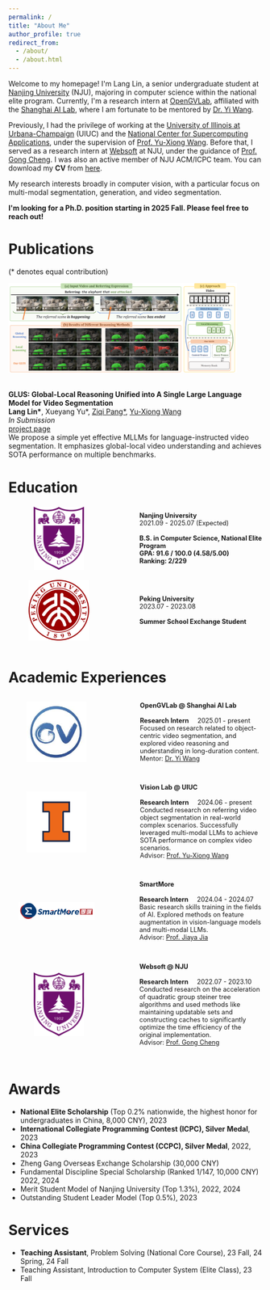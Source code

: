 ```yaml
---
permalink: /
title: "About Me"
author_profile: true
redirect_from: 
  - /about/
  - /about.html
---
```


Welcome to my homepage! I'm Lang Lin, a senior undergraduate student at [Nanjing University](https://jw.nju.edu.cn/main.htm) (NJU), majoring in computer science within the national elite program. Currently, I'm a research intern at [OpenGVLab](https://github.com/OpenGVLab), affiliated with the [Shanghai AI Lab](https://www.shlab.org.cn/open), where I am fortunate to be mentored by [Dr. Yi Wang](https://shepnerd.github.io/).  

Previously, I had the privilege of working at the [University of Illinois at Urbana-Champaign](https://illinois.edu/) (UIUC) and the [National Center for Supercomputing Applications](https://github.com/ncsa), under the supervision of [Prof. Yu-Xiong Wang](https://yxw.web.illinois.edu/). Before that, I served as a research intern at [Websoft](http://ws.nju.edu.cn/wiki/) at NJU, under the guidance of [Prof. Gong Cheng](http://ws.nju.edu.cn/~gcheng). I was also an active member of NJU ACM/ICPC team. You can download my **CV** from [here](https://drive.google.com/file/d/1TOehCIetE-TVqvNI1r7Bc3N-yl3s8PBM/view?usp=sharing).  

My research interests broadly in computer vision, with a particular focus on multi-modal segmentation, generation, and video segmentation.  

**I'm looking for a Ph.D. position starting in 2025 Fall. Please feel free to reach out!**



Publications
======

(\* denotes equal contribution)


<div style="text-align: left;">
  <img src="./files/glus.png" alt="" width="90%">
</div>

<br>

**GLUS: Global-Local Reasoning Unified into A Single Large Language Model for Video Segmentation**  
**Lang Lin\***, Xueyang Yu\*, [Ziqi Pang\*](https://ziqipang.github.io/), [Yu-Xiong Wang](https://yxw.web.illinois.edu/)  
<em>In Submission</em>  
[project page](https://glus-video.github.io/)  
We propose a simple yet effective MLLMs for language-instructed video segmentation. It emphasizes global-local video understanding and achieves SOTA performance on multiple benchmarks.



Education
======

<div style="display: flex; align-items: center;">
  <img src="./files/NJU.jpg" alt="" style="width: 100px; margin-right: 110px; margin-left: 50px">
  <p style="font-size: 0.9em;"> 
  <b> Nanjing University </b><br>
  2021.09 - 2025.07 (Expected)<br>
  <br>
  <b>B.S. in Computer Science, National Elite Program</b><br>
  <b>GPA: 91.6 / 100.0 (4.58/5.00) </b> <br>
  <b>Ranking: 2/229 </b>
  </p>
</div>
  <br>
<div style="display: flex; align-items: center;">
  <img src="./files/PKU.png" alt="" style="width: 120px; margin-right: 100px; margin-left: 40px">
  <p style="font-size: 0.9em;"> 
  <b> Peking University </b><br>
  2023.07 - 2023.08 <br>
  <br>
  <b>Summer School Exchange Student</b>
  </p>
</div>

<br>

Academic Experiences
======

<div style="display: flex; align-items: center;">
  <img src="./files/opengvlab.jpg" alt="" style="width: 120px; margin-right: 106px; margin-left: 35px">
  <p style="font-size: 0.9em;"> 
  <b> OpenGVLab @ Shanghai AI Lab </b><br>
  <br>
  <b> Research Intern </b> &nbsp; &nbsp; 2025.01 - present <br>
  Focused on research related to object-centric video segmentation, and explored video reasoning and understanding in long-duration content. <br>
  Mentor: <a href="https://shepnerd.github.io/" target="_blank">Dr. Yi Wang</a>
  </p>
</div>

<br>

<div style="display: flex; align-items: center;">
  <img src="./files/uiuc.png" alt="" style="width: 120px; margin-right: 106px; margin-left: 35px">
  <p style="font-size: 0.9em;"> 
  <b> Vision Lab @ UIUC </b><br>
  <br>
  <b> Research Intern </b> &nbsp; &nbsp; 2024.06 - present <br>
  Conducted research on referring video object segmentation in real-world complex scenarios. Successfully leveraged multi-modal LLMs to achieve SOTA performance on complex video scenarios.<br>
  Advisor: <a href="https://yxw.web.illinois.edu/" target="_blank">Prof. Yu-Xiong Wang</a>
  </p>
</div>

<br>

<div style="display: flex; align-items: center;">
  <img src="./files/smartmore.png" alt="" style="width: 150px; margin-right: 90px; margin-left: 20px">
  <p style="font-size: 0.9em;"> 
  <b> SmartMore </b><br>
  <br>
  <b> Research Intern </b> &nbsp; &nbsp; 2024.04 - 2024.07 <br>
  Basic research skills training in the fields of AI. Explored methods on feature augmentation in vision-language models and multi-modal LLMs. <br>
  Advisor: <a href="https://jiaya.me" target="_blank">Prof. Jiaya Jia</a>
  </p>
</div>

<br>

<div style="display: flex; align-items: center;">
  <img src="./files/NJU.jpg" alt="" style="width: 100px; margin-right: 110px; margin-left: 50px">
  <p style="font-size: 0.9em;"> 
  <b> Websoft @ NJU </b><br>
  <br>
  <b> Research Intern </b> &nbsp; &nbsp; 2022.07 - 2023.10 <br>
  Conducted research on the acceleration of quadratic group steiner tree algorithms and used methods like maintaining updatable sets and constructing caches to significantly optimize the time efficiency of the original implementation.<br>
  Advisor: <a href="http://ws.nju.edu.cn/~gcheng" target="_blank">Prof. Gong Cheng</a>
  </p>
</div>

<br>

Awards
======

- **National Elite Scholarship** (Top 0.2% nationwide, the highest honor for undergraduates in China, 8,000 CNY), 2023
- **International Collegiate Programming Contest (ICPC), Silver Medal**, 2023
- **China Collegiate Programming Contest (CCPC), Silver Medal**, 2022, 2023
- Zheng Gang Overseas Exchange Scholarship (30,000 CNY)
- Fundamental Discipline Special Scholarship (Ranked 1/147, 10,000 CNY) 2022, 2024
- Merit Student Model of Nanjing University (Top 1.3%), 2022, 2024
- Outstanding Student Leader Model (Top 0.5%), 2023



Services
======

- **Teaching Assistant**, Problem Solving (National Core Course), 23 Fall, 24 Spring, 24 Fall
- Teaching Assistant, Introduction to Computer System (Elite Class), 23 Fall



<br><br><br><br>

<div style="display: flex; justify-content: center; margin-top: 20px;">
  <div style="width: 230px; height: 180px; overflow: hidden;">
    <script type="text/javascript" id="clustrmaps" 
            src="//clustrmaps.com/map_v2.js?d=HYu7uSRXQfF5xkKMcgICSLX5ZBgost2pw-Dd_V7nY_E&cl=ffffff&w=a">
    </script>
  </div>
</div>